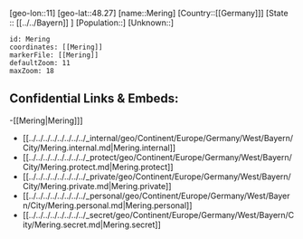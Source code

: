 ﻿---
location: [48.27,11]
mapzoom: [7,12] 
mapmarker: city 
type: City
tags:
- geo/City


SpocWebEntityId: 32424
isDeleted: false
confidential: public

---
[geo-lon::11]
[geo-lat::48.27]
[name::Mering]
[Country::[[Germany]]]
[State :: [[../../Bayern]] ]
[Population::]
[Unknown::]


```leaflet
id: Mering
coordinates: [[Mering]]
markerFile: [[Mering]]
defaultZoom: 11 
maxZoom: 18
```


## Confidential Links & Embeds: 
-[[Mering|Mering]]] 
- [[../../../../../../../../_internal/geo/Continent/Europe/Germany/West/Bayern/City/Mering.internal.md|Mering.internal]] 
- [[../../../../../../../../_protect/geo/Continent/Europe/Germany/West/Bayern/City/Mering.protect.md|Mering.protect]] 
- [[../../../../../../../../_private/geo/Continent/Europe/Germany/West/Bayern/City/Mering.private.md|Mering.private]] 
- [[../../../../../../../../_personal/geo/Continent/Europe/Germany/West/Bayern/City/Mering.personal.md|Mering.personal]] 
- [[../../../../../../../../_secret/geo/Continent/Europe/Germany/West/Bayern/City/Mering.secret.md|Mering.secret]] 
